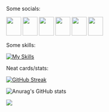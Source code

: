 Some socials:

<a href="https://x.com/AbruptChaos6628"><img src="https://cdn.jsdelivr.net/npm/bootstrap-icons@1.11.3/icons/twitter-x.svg" width="40" height="50"/></a>
<a href="https://www.instagram.com/abruptchaos6628/"><img src="https://cdn.jsdelivr.net/npm/bootstrap-icons@1.11.3/icons/instagram.svg" width="40" height="50"/></a>
<a href="https://www.linkedin.com/in/dustinhalbrooks/"><img src="https://cdn.jsdelivr.net/npm/bootstrap-icons@1.11.3/icons/linkedin.svg" width="40" height="50"/></a>
<a href="https://discordapp.com/users/abruptchaos"><img src="https://cdn.jsdelivr.net/npm/bootstrap-icons@1.11.3/icons/discord.svg" width="40" height="50"/></a>
<a href="https://www.xbox.com/en-US/play/user/AbruptChaos6628"><img src="https://cdn.jsdelivr.net/npm/bootstrap-icons@1.11.3/icons/xbox.svg" width="40" height="50"/></a>
<a href="https://www.codecademy.com/profiles/dghalbr"><img src="https://cdn.jsdelivr.net/npm/bootstrap-icons@1.11.3/icons/code-square.svg" width="40" height="50"/></a>

Some skills:

[![My Skills](https://skillicons.dev/icons?i=js,html,css,angular,azure,cs,discord,dotnet,git,gradle,hibernate,java,jenkins,jquery,linux,maven,mysql,mongodb,nodejs,npm,postgres,postman,powershell,py,react,ts,visualstudio,vscode,webpack,yarn)](https://skillicons.dev)

Neat cards/stats:

[![GitHub Streak](https://github-readme-streak-stats-seven-azure.vercel.app?user=dghalbr&theme=tokyonight-duo&hide_border=true&short_numbers=true&date_format=j%20M%5B%20Y%5D&mode=weekly)](https://git.io/streak-stats)

![Anurag's GitHub stats](https://github-readme-stats.vercel.app/api?username=dghalbr&show_icons=true&theme=radical&card_width=495)

![](https://komarev.com/ghpvc/?username=dghalbr)
